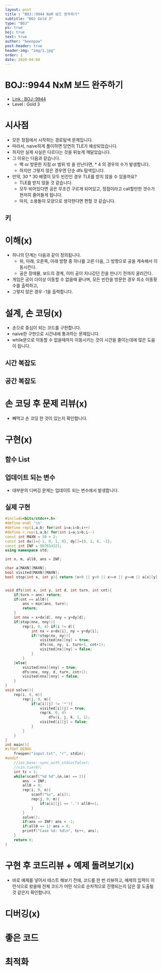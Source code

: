 ```yaml
---
layout: post
title : "BOJ::9944 NxM 보드 완주하기"
subtitle: "BOJ Gold 3"
type: "BOJ"
ps: true
boj: true
text: true
author: "beenpow"
post-header: true
header-img: "img/1.jpg"
order: 1
date: 2020-04-04
---
```


# BOJ::9944 NxM 보드 완주하기
- [Link : BOJ::9944](https://www.acmicpc.net/problem/9944)
- Level : Gold 3

# 시사점
- 모든 정점에서 시작하는 경로탐색 문제입니다.
- 따라서, naive하게 풀이하면 당연히 TLE가 예상되었습니다.
- 하지만 실제 사실은 다르다는 것을 뒤늦게 깨달았습니다.
- 그 이유는 다음과 같습니다.
  - 벽 or 방문한 지점 or 범위 밖 을 만난다면, * 4 의 경우의 수가 발생합니다.
  - 하지만 그렇지 않은 경우엔 단순 dfs 탐색입니다.
- 만약, 30 * 30 배열이 모두 빈칸인 경우 TLE를 받지 않을 수 있을까요?
  - TLE를 받지 않을 것 같습니다.
  - 모두 비어있다면 공은 무조건 구르게 되어있고, 정점이라고 call할만한 갯수가 현저히 줄어들게
    됩니다.
  - 마치, 소용돌이 모양으로 생각한다면 편할 것 같습니다.

## 키

# 이해(x)
- 하나의 단계는 다음과 같이 정의됩니다.
  - 위, 아래, 오른쪽, 아래 방향 중 하나를 고른 다음, 그 방향으로 공을 계속해서 이동시킨다.
  - 공은 장애물, 보드의 경계, 이미 공이 지나갔던 칸을 만나기 전까지 굴러간다.
- 게임은 공이 더이상 이동할 수 없을때 끝나며, 모든 빈칸을 방문한 경우 최소 이동횟수를 출력하고,
- 그렇지 않은 경우 -1을 출력합니다.

# 설계, 손 코딩(x)
- 손으로 중심이 되는 코드를 구현합니다.
- naive한 구현으로 시간내에 통과하는 문제입니다.
- while문으로 이동할 수 없을때까지 이동시키는 것이 시간을 줄이는데에 많은 도움이 됩니다.

## 시간 복잡도

## 공간 복잡도

# 손 코딩 후 문제 리뷰(x)
- 빼먹고 손 코딩 한 것이 있는지 확인합니다.

# 구현(x)

## 함수 List 

## 업데이트 되는 변수
- 대부분의 디버깅 문제는 업데이트 되는 변수에서 발생합니다.

## 실제 구현 

```cpp
#include<bits/stdc++.h>
#define endl '\n'
#define rep(i,a,b) for(int i=a;i<b;i++)
#define r_rep(i,a,b) for(int i=a;i>b;i--)
const int MAXN = 30 + 2;
const int dx[]={-1, 0, 1, 0}, dy[]={0, 1, 0, -1};
const int INF = 987654321;
using namespace std;

int n, m, all0, ans = INF;

char a[MAXN][MAXN];
bool visited[MAXN][MAXN];
bool stop(int x, int y){ return (x<0 || y<0 || x>=n || y>=m || a[x][y] == '*' || visited[x][y]);}


void dfs(int x, int y, int d, int turn, int cnt){
    if(turn > ans) return;
    if(cnt == all0){
        ans = min(ans, turn);
        return;
    }
    int nnx = x+dx[d], nny = y+dy[d];
    if(stop(nnx, nny)){
        rep(i, 0, 4) if(i != d){
            int nx = x+dx[i], ny = y+dy[i];
            if(!stop(nx, ny)){
                visited[nx][ny] = true;
                dfs(nx, ny, i, turn+1, cnt+1);
                visited[nx][ny] = false;
            }
        }
    }else{
        visited[nnx][nny] = true;
        dfs(nnx, nny, d, turn, cnt+1);
        visited[nnx][nny] = false;
    }
}
void solve(){
    rep(i, 0, n){
        rep(j, 0, m){
            if(a[i][j] != '*'){
                visited[i][j] = true;
                rep(k, 0, 4)
                    dfs(i, j, k, 1, 1);
                visited[i][j] = false;
            }
        }
    }
}
int main(){
#ifdef DEBUG
    freopen("input.txt", "r", stdin);
#endif
    //ios_base::sync_with_stdio(false);
    //cin.tie(0);
    int tc = 1;
    while(scanf("%d %d",&n,&m) == 2){
        ans  = INF;
        all0 = 0;
        rep(i, 0, n){
            scanf("%s", a[i]);
            rep(j, 0, m){
                if(a[i][j] == '.') all0+=1;
            }
        }
        solve();
        if(ans == INF) ans = -1;
        if(all0 == 1) ans = 0;
        printf("Case %d: %d\n", tc++, ans);
    }
    return 0;
}
```

# 구현 후 코드리뷰 + 예제 돌려보기(x)
- 바로 예제를 넣어서 테스트 해보기 전에, 코드를 한 번 리뷰하고, 예제의 입력이 이런식으로 왔을때
  전체 코드가 어떤 식으로 순차적으로 진행되는지 답은 잘 도출될 것 같은지 확인합니다.

# 디버깅(x)

# 좋은 코드

# 최적화
